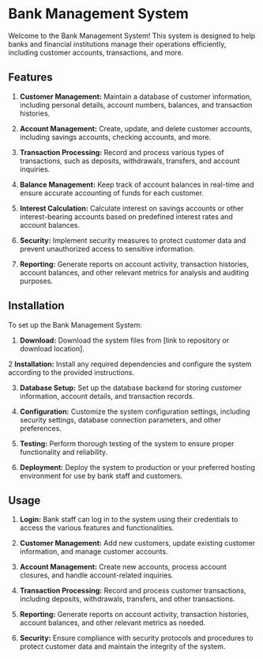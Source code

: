 # Bank Management System
Welcome to the Bank Management System! This system is designed to help banks and financial institutions manage their operations efficiently, including customer accounts, transactions, and more.

## Features
1. **Customer Management:** Maintain a database of customer information, including personal details, account numbers, balances, and transaction histories.

2. **Account Management:** Create, update, and delete customer accounts, including savings accounts, checking accounts, and more.

3. **Transaction Processing:** Record and process various types of transactions, such as deposits, withdrawals, transfers, and account inquiries.

4. **Balance Management:** Keep track of account balances in real-time and ensure accurate accounting of funds for each customer.

5. **Interest Calculation:** Calculate interest on savings accounts or other interest-bearing accounts based on predefined interest rates and account balances.

6. **Security:** Implement security measures to protect customer data and prevent unauthorized access to sensitive information.

7. **Reporting:** Generate reports on account activity, transaction histories, account balances, and other relevant metrics for analysis and auditing purposes.

## Installation
To set up the Bank Management System:

1. **Download:** Download the system files from [link to repository or download location].

2  **Installation:** Install any required dependencies and configure the system according to the provided instructions.

3. **Database Setup:** Set up the database backend for storing customer information, account details, and transaction records.

4. **Configuration:** Customize the system configuration settings, including security settings, database connection parameters, and other preferences.

5. **Testing:** Perform thorough testing of the system to ensure proper functionality and reliability.

6. **Deployment:** Deploy the system to production or your preferred hosting environment for use by bank staff and customers.

## Usage
1. **Login:** Bank staff can log in to the system using their credentials to access the various features and functionalities.

2. **Customer Management:** Add new customers, update existing customer information, and manage customer accounts.

3. **Account Management:** Create new accounts, process account closures, and handle account-related inquiries.

4. **Transaction Processing:** Record and process customer transactions, including deposits, withdrawals, transfers, and other transactions.

5. **Reporting:** Generate reports on account activity, transaction histories, account balances, and other relevant metrics as needed.

6. **Security:** Ensure compliance with security protocols and procedures to protect customer data and maintain the integrity of the system.
